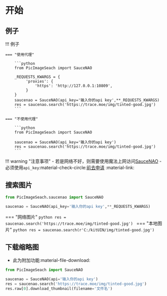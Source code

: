 # 开始

## 例子
!!! 例子

    === "使用代理"

        ```python
        from PicImageSeach import SauceNAO

        _REQUESTS_KWARGS = {
             'proxies': {
                 'https': 'http://127.0.0.1:10809',
             }
        }
        saucenao = SauceNAO(api_key='输入你的api key',**_REQUESTS_KWARGS)
        res = saucenao.search('https://trace.moe/img/tinted-good.jpg')
        ```

    === "不使用代理"

        ```python
        from PicImageSeach import SauceNAO

        saucenao = SauceNAO(api_key='输入你的api key')
        res = saucenao.search('https://trace.moe/img/tinted-good.jpg')
        ```

!!! warning "注意事项"
    - 若是网络不好，则需要使用魔法上网访问[SauceNAO](https://saucenao.com/)
    - 必须使用`api_key`:material-check-circle:[前去申请](https://saucenao.com/user.php?page=search-api) :material-link:

## 搜索图片
```python
from PicImageSeach.saucenao import SauceNAO

saucenao = SauceNAO(api_key='输入你的api key',**_REQUESTS_KWARGS)
```
=== "网络图片"
    ```python
    res = saucenao.search('https://trace.moe/img/tinted-good.jpg')
    ```
=== "本地图片"
    ```python
    res = saucenao.search(r'C:/kitUIN/img/tinted-good.jpg')
    ```


## 下载缩略图
- 此为附加功能:material-file-download:
```python
from PicImageSeach import SauceNAO

saucenao = SauceNAO(api='输入你的api key')
res = saucenao.search('https://trace.moe/img/tinted-good.jpg')
res.raw[0].download_thumbnail(filename='文件名')
```